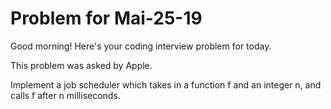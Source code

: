# Problem for Mai-25-19

Good morning! Here's your coding interview problem for today.

This problem was asked by Apple.

Implement a job scheduler which takes in a function f and an integer n, and calls f after n milliseconds.